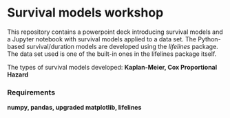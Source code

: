 # Survival models workshop

This repository contains a powerpoint deck introducing survival models and a Jupyter notebook with survival models applied to a data set.
The Python-based survival/duration models are developed using the *lifelines* package. The data set used is one of the built-in ones in the lifelines package itself. 

The types of survival models developed: **Kaplan-Meier, Cox Proportional Hazard**

### Requirements
**numpy, pandas, upgraded matplotlib, lifelines**
